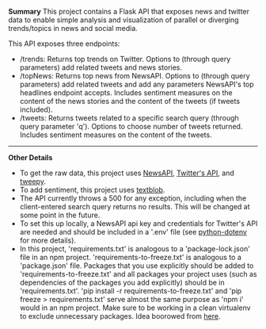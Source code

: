 **Summary**
This project contains a Flask API that exposes news and twitter data to enable simple analysis and visualization of parallel or diverging trends/topics in news and social media.

This API exposes three endpoints:
* /trends: Returns top trends on Twitter. Options to (through query parameters) add related tweets and news stories.
* /topNews: Returns top news from NewsAPI. Options to (through query parameters) add related tweets and add any parameters NewsAPI's top headlines endpoint accepts. Includes sentiment measures on the content of the news stories and the content of the tweets (if tweets included).
* /tweets: Returns tweets related to a specific search query (through query parameter 'q'). Options to choose number of tweets returned. Includes sentiment measures on the content of the tweets.

***

**Other Details**

* To get the raw data, this project uses [NewsAPI](https://newsapi.org/), [Twitter's API](https://developer.twitter.com/en/docs), and [tweepy](https://www.tweepy.org/).
* To add sentiment, this project uses [textblob](https://textblob.readthedocs.io/en/dev/).
* The API currently throws a 500 for any exception, including when the client-entered search query returns no results. This will be changed at some point in the future.
* To set this up locally, a NewsAPI api key and credentials for Twitter's API are needed and should be included in a '.env' file (see [python-dotenv](https://pypi.org/project/python-dotenv/) for more details).
* In this project, 'requirements.txt' is analogous to a 'package-lock.json' file in an npm project. 'requirements-to-freeze.txt' is analogous to a 'package.json' file. Packages that you use explicitly should be added to 'requirements-to-freeze.txt' and all packages your project uses (such as dependencies of the packages you add explicitly) should be in 'requirements.txt'. 'pip install -r requirements-to-freeze.txt' and 'pip freeze > requirements.txt' serve almost the same purpose as 'npm i' would in an npm project. Make sure to be working in a clean virtualenv to exclude unnecessary packages. Idea boorowed from [here](https://www.kennethreitz.org/essays/a-better-pip-workflow).

